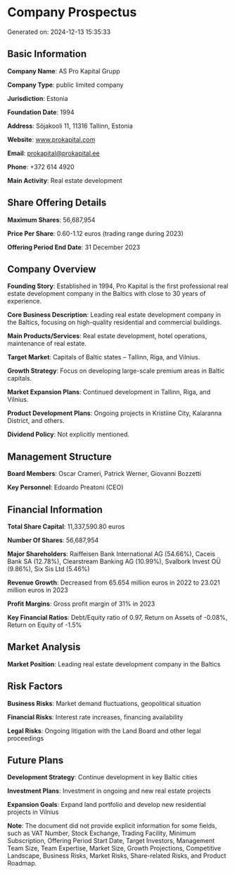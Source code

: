 # Company Prospectus

Generated on: 2024-12-13 15:35:33

## Basic Information

**Company Name**: AS Pro Kapital Grupp

**Company Type**: public limited company

**Jurisdiction**: Estonia

**Foundation Date**: 1994

**Address**: Sõjakooli 11, 11316 Tallinn, Estonia

**Website**: www.prokapital.com

**Email**: prokapital@prokapital.ee

**Phone**: +372 614 4920

**Main Activity**: Real estate development

## Share Offering Details

**Maximum Shares**: 56,687,954

**Price Per Share**: 0.60-1.12 euros (trading range during 2023)

**Offering Period End Date**: 31 December 2023

## Company Overview

**Founding Story**: Established in 1994, Pro Kapital is the first professional real estate development company in the Baltics with close to 30 years of experience.

**Core Business Description**: Leading real estate development company in the Baltics, focusing on high-quality residential and commercial buildings.

**Main Products/Services**: Real estate development, hotel operations, maintenance of real estate.

**Target Market**: Capitals of Baltic states – Tallinn, Riga, and Vilnius.

**Growth Strategy**: Focus on developing large-scale premium areas in Baltic capitals.

**Market Expansion Plans**: Continued development in Tallinn, Riga, and Vilnius.

**Product Development Plans**: Ongoing projects in Kristiine City, Kalaranna District, and others.

**Dividend Policy**: Not explicitly mentioned.

## Management Structure

**Board Members**: Oscar Crameri, Patrick Werner, Giovanni Bozzetti

**Key Personnel**: Edoardo Preatoni (CEO)

## Financial Information

**Total Share Capital**: 11,337,590.80 euros

**Number Of Shares**: 56,687,954

**Major Shareholders**: Raiffeisen Bank International AG (54.66%), Caceis Bank SA (12.78%), Clearstream Banking AG (10.99%), Svalbork Invest OÜ (9.86%), Six Sis Ltd (5.46%)

**Revenue Growth**: Decreased from 65.654 million euros in 2022 to 23.021 million euros in 2023

**Profit Margins**: Gross profit margin of 31% in 2023

**Key Financial Ratios**: Debt/Equity ratio of 0.97, Return on Assets of -0.08%, Return on Equity of -1.5%

## Market Analysis

**Market Position**: Leading real estate development company in the Baltics

## Risk Factors

**Business Risks**: Market demand fluctuations, geopolitical situation

**Financial Risks**: Interest rate increases, financing availability

**Legal Risks**: Ongoing litigation with the Land Board and other legal proceedings

## Future Plans

**Development Strategy**: Continue development in key Baltic cities

**Investment Plans**: Investment in ongoing and new real estate projects

**Expansion Goals**: Expand land portfolio and develop new residential projects in Vilnius

**Note**: The document did not provide explicit information for some fields, such as VAT Number, Stock Exchange, Trading Facility, Minimum Subscription, Offering Period Start Date, Target Investors, Management Team Size, Team Expertise, Market Size, Growth Projections, Competitive Landscape, Business Risks, Market Risks, Share-related Risks, and Product Roadmap.

